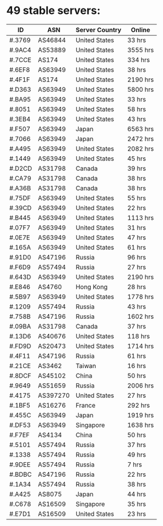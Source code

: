 # 49 stable servers:

| ID | ASN | Server Country | Online |
| ------ | ------ | ------ | ------ |
| #.3769 | AS46844 | United States | 33 hrs |
| #.9AC4 | AS53889 | United States | 3555 hrs |
| #.7CCE | AS174 | United States | 334 hrs |
| #.6EF8 | AS63949 | United States | 38 hrs |
| #.4F1F | AS174 | United States | 2190 hrs |
| #.D363 | AS63949 | United States | 5800 hrs |
| #.BA95 | AS63949 | United States | 33 hrs |
| #.8051 | AS63949 | United States | 58 hrs |
| #.3EB4 | AS63949 | United States | 43 hrs |
| #.F507 | AS63949 | Japan | 6563 hrs |
| #.7066 | AS63949 | Japan | 2472 hrs |
| #.A495 | AS63949 | United States | 2082 hrs |
| #.1449 | AS63949 | United States | 45 hrs |
| #.D2CD | AS31798 | Canada | 39 hrs |
| #.CA79 | AS31798 | Canada | 38 hrs |
| #.A36B | AS31798 | Canada | 38 hrs |
| #.75DF | AS63949 | United States | 55 hrs |
| #.39CD | AS63949 | United States | 22 hrs |
| #.B445 | AS63949 | United States | 1113 hrs |
| #.07F7 | AS63949 | United States | 31 hrs |
| #.0E7E | AS63949 | United States | 47 hrs |
| #.165A | AS63949 | United States | 61 hrs |
| #.91D0 | AS47196 | Russia | 96 hrs |
| #.F6D9 | AS57494 | Russia | 27 hrs |
| #.643D | AS63949 | United States | 2190 hrs |
| #.E846 | AS4760 | Hong Kong | 28 hrs |
| #.5B97 | AS63949 | United States | 1778 hrs |
| #.1209 | AS57494 | Russia | 43 hrs |
| #.758B | AS47196 | Russia | 1602 hrs |
| #.09BA | AS31798 | Canada | 37 hrs |
| #.13D6 | AS40676 | United States | 118 hrs |
| #.FD9D | AS20473 | United States | 1714 hrs |
| #.4F11 | AS47196 | Russia | 61 hrs |
| #.21CE | AS3462 | Taiwan | 16 hrs |
| #.8DCF | AS45102 | China | 50 hrs |
| #.9649 | AS51659 | Russia | 2006 hrs |
| #.4175 | AS397270 | United States | 27 hrs |
| #.1BF5 | AS16276 | France | 292 hrs |
| #.455C | AS63949 | Japan | 1919 hrs |
| #.DF53 | AS63949 | Singapore | 1638 hrs |
| #.F7EF | AS4134 | China | 50 hrs |
| #.5101 | AS57494 | Russia | 37 hrs |
| #.1338 | AS57494 | Russia | 49 hrs |
| #.9DEE | AS57494 | Russia | 7 hrs |
| #.BDBC | AS47196 | Russia | 22 hrs |
| #.1A34 | AS57494 | Russia | 38 hrs |
| #.A425 | AS8075 | Japan | 44 hrs |
| #.C678 | AS16509 | Singapore | 35 hrs |
| #.E7D1 | AS16509 | United States | 23 hrs |

